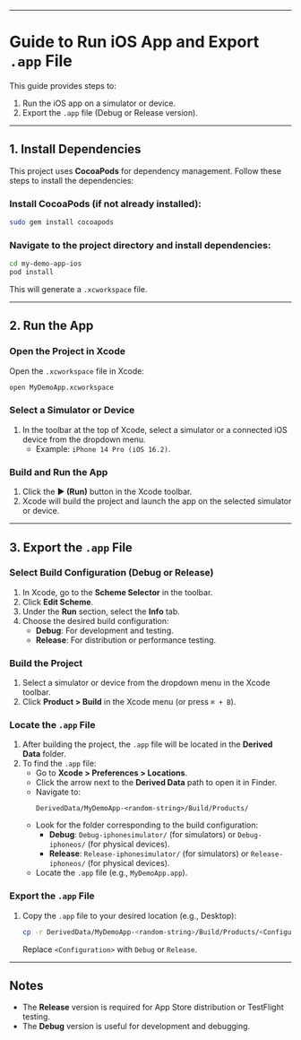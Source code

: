 

---

# Guide to Run iOS App and Export `.app` File

This guide provides steps to:
1. Run the iOS app on a simulator or device.
2. Export the `.app` file (Debug or Release version).

---

## 1. Install Dependencies

This project uses **CocoaPods** for dependency management. Follow these steps to install the dependencies:

### Install CocoaPods (if not already installed):

```bash
sudo gem install cocoapods
```

### Navigate to the project directory and install dependencies:

```bash
cd my-demo-app-ios
pod install
```

This will generate a `.xcworkspace` file.

---

## 2. Run the App

### Open the Project in Xcode

Open the `.xcworkspace` file in Xcode:

```bash
open MyDemoApp.xcworkspace
```

### Select a Simulator or Device

1. In the toolbar at the top of Xcode, select a simulator or a connected iOS device from the dropdown menu.
   - Example: `iPhone 14 Pro (iOS 16.2)`.

### Build and Run the App

1. Click the **▶️ (Run)** button in the Xcode toolbar.
2. Xcode will build the project and launch the app on the selected simulator or device.

---

## 3. Export the `.app` File

### Select Build Configuration (Debug or Release)

1. In Xcode, go to the **Scheme Selector** in the toolbar.
2. Click **Edit Scheme**.
3. Under the **Run** section, select the **Info** tab.
4. Choose the desired build configuration:
   - **Debug**: For development and testing.
   - **Release**: For distribution or performance testing.

### Build the Project

1. Select a simulator or device from the dropdown menu in the Xcode toolbar.
2. Click **Product > Build** in the Xcode menu (or press `⌘ + B`).

### Locate the `.app` File

1. After building the project, the `.app` file will be located in the **Derived Data** folder.
2. To find the `.app` file:
   - Go to **Xcode > Preferences > Locations**.
   - Click the arrow next to the **Derived Data** path to open it in Finder.
   - Navigate to:
     ```
     DerivedData/MyDemoApp-<random-string>/Build/Products/
     ```
   - Look for the folder corresponding to the build configuration:
     - **Debug**: `Debug-iphonesimulator/` (for simulators) or `Debug-iphoneos/` (for physical devices).
     - **Release**: `Release-iphonesimulator/` (for simulators) or `Release-iphoneos/` (for physical devices).
   - Locate the `.app` file (e.g., `MyDemoApp.app`).

### Export the `.app` File

1. Copy the `.app` file to your desired location (e.g., Desktop):
   ```bash
   cp -r DerivedData/MyDemoApp-<random-string>/Build/Products/<Configuration>-iphonesimulator/MyDemoApp.app ~/Desktop/
   ```

   Replace `<Configuration>` with `Debug` or `Release`.

---

## Notes

- The **Release** version is required for App Store distribution or TestFlight testing.
- The **Debug** version is useful for development and debugging.

